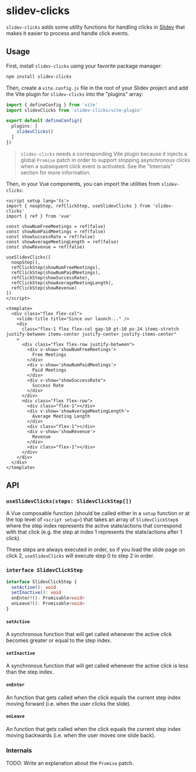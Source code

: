 # slidev-clicks

`slidev-clicks` adds some utility functions for handling clicks in [Slidev](https://sli.dev) that makes it easier to process and handle click events.

## Usage

First, install `slidev-clicks` using your favorite package manager:

```sh
npm install slidev-clicks
```

Then, create a `vite.config.js` file in the root of your Slidev project and add the Vite plugin for `slidev-clicks` into the "plugins" array:

```typescript
import { defineConfig } from 'vite'
import slidevClicks from 'slidev-clicks/vite-plugin'

export default defineConfig({
  plugins: [
    slidevClicks()
  ]
})
```

> `slidev-clicks` needs a corresponding Vite plugin because it injects a global `Promise` patch in order to support stopping asynchronous clicks when a subsequent click event is activated. See the "Internals" section for more information.

Then, in your Vue components, you can import the utilities from `slidev-clicks`:

```vue
<script setup lang='ts'>
import { noopStep, refClickStep, useSlidevClicks } from 'slidev-clicks'
import { ref } from 'vue'

const showNumFreeMeetings = ref(false)
const showNumPaidMeetings = ref(false)
const showSuccessRate = ref(false)
const showAverageMeetingLength = ref(false)
const showRevenue = ref(false)

useSlidevClicks([
  noopStep(),
  refClickStep(showNumFreeMeetings),
  refClickStep(showNumPaidMeetings),
  refClickStep(showSuccessRate),
  refClickStep(showAverageMeetingLength),
  refClickStep(showRevenue)
])
</script>

<template>
  <div class="flex flex-col">
    <slide-title title="Since our launch..." />
    <div
      class="flex-1 flex flex-col gap-10 pt-10 px-24 items-stretch justify-between items-center justify-center justify-items-center"
    >
      <div class="flex flex-row justify-between">
        <div v-show='showNumFreeMeetings'>
          Free Meetings
        </div>
        <div v-show='showNumPaidMeetings'>
          Paid Meetings
        </div>
        <div v-show="showSuccessRate">
          Success Rate
        </div>
      </div>
      <div class="flex flex-row">
        <div class="flex-1"></div>
        <div v-show='showAverageMeetingLength'>
          Average Meeting Length
        </div>
        <div class="flex-1"></div>
        <div v-show='showRevenue'>
          Revenue
        </div>
        <div class="flex-1"></div>
      </div>
    </div>
  </div>
</template>
```

## API

### `useSlidevClicks(steps: SlidevClickStep[])`

A Vue composable function (should be called either in a `setup` function or at the top level of `<script setup>`) that takes an array of `SlidevClickStep`s where the step index represents the active state/actions that correspond with that click (e.g. the step at index 1 represents the state/actions after 1 click).

These steps are always executed in order, so if you load the slide page on click 2, `useSlidevClicks` will execute step 0 to step 2 in order.

### `interface SlidevClickStep`

```typescript
interface SlidevClickStep {
  setActive(): void
  setInactive(): void
  onEnter?(): Promisable<void>
  onLeave?(): Promisable<void>
}
```

#### `setActive`

A synchronous function that will get called whenever the active click becomes greater or equal to the step index.

#### `setInactive`

A synchronous function that will get called whenever the active click is less than the step index.

#### `onEnter`

An function that gets called when the click equals the current step index moving forward (i.e. when the user clicks the slide).

#### `onLeave`

An function that gets called when the click equals the current step index moving backwards (i.e. when the user moves one slide back).

### Internals

TODO: Write an explanation about the `Promise` patch.
